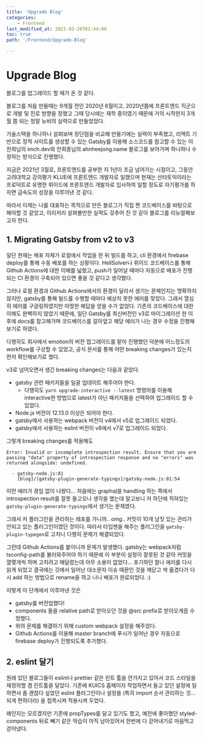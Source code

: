 ```yaml
---
title: 'Upgrade Blog'
categories:
    - Frontend
last_modified_at: 2021-03-28T01:44:00
toc: true
path: '/Frontend/Upgrade-Blog'

---
```


# Upgrade Blog

블로그를 업그레이드 할 때가 온 것 같다.

블로그를 처음 만들때는 9개월 전인 2020년 6월이고, 2020년쯤에 프론트엔드 직군으로 개발 및 진로 방향을 정했고 그때 당시에는 재학 중이였기 때문에 거의 시작한지 3개월 쯤 되는 정말 뉴비의 실력으로 만들었었다.

기술스택을 하나하나 살펴보며 장단점을 비교해 만들기에는 실력이 부족했고, 리액트 기반으로 정적 사이트를 생성할 수 있는 Gatsby를 이용해 소스코드를 참고할 수 있는 이찬희님의 imch.dev와 안희종님의 ahnheejong.name 블로그를 보아가며 하나하나 수정하는 방식으로 진행했다.

지금은 2021년 3월로, 프론트엔드를 공부한 지 1년이 조금 넘어가는 시점이고, 그동안 고려대학교 강의평가 KLUE에 프론트엔드 개발자로 일했으며 현재는 산타토익이라는 프로덕트로 유명한 뤼이드에 프론트엔드 개발자로 입사하여 일할 정도로 자기평가를 하자면 급속도의 성장을 이루어낸 것 같다.

따라서 이제는 나를 대표하는 목적으로 만든 블로그가 직접 짠 코드베이스를 바탕으로 해야할 것 같았고, 이리저리 살펴볼만한 실력도 갖추어 진 것 같아 블로그를 리뉴얼해보고자 한다.

## 1. Migrating Gatsby from v2 to v3

일단 현재는 배포 자체가 로컬에서 작업을 한 뒤 빌드를 하고, cli 환경에서 firebase deploy를 통해 수동 배포를 하는 상황이다. HellSolver나 뤼이드 코드베이스를 통해 Github Actions에 대한 이해를 넓혔고, push가 일어날 때마다 자동으로 배포가 진행되는 CI 환경이 구축되어 있으면 좋을 것 같다고 생각했다.

그러나 로컬 환경과 Github Actions에서의 환경이 달라서 생기는 문제인지는 명확하지 않지만, gatsby를 통해 빌드를 수행할 때마다 예상치 못한 에러를 맞았다. 그래서 열심히 에러를 구글링하였지만 마땅한 해답을 얻을 수가 없었다. 기존의 코드베이스에 대한 이해도 완벽하지 않았기 때문에, 일단 Gatsby를 최신버전인 v3로 마이그레이션 한 이후에 docs를 참고해가며 코드베이스를 갈아엎고 해당 에러가 나는 경우 수정을 진행해보기로 하였다.

다행히도 회사에서 emotion의 버전 업그레이드를 맡아 진행했던 덕분에 어느정도의 workflow를 구상할 수 있었고, 공식 문서를 통해 어떤 breaking changes가 있는지 먼저 확인해보기로 했다.

v3로 넘어오면서 생긴 breaking changes는 다음과 같았다.

- gatsby 관련 패키지들을 일괄 업데이트 해주어야 한다.
  - 다행히도 ```yarn upgrade-interactive --latest``` 명령어를 이용해 interactive한 방법으로 latest가 아닌 패키지들을 선택하여 업그레이드 할 수 있었다.
- Node.js 버전이 12.13.0 이상은 되어야 한다.
- gatsby에서 사용하는 webpack 버전이 v4에서 v5로 업그레이드 되었다.
- gatsby에서 사용하는 eslint 버전이 v6에서 v7로 업그레이드 되었다.

그렇게 breaking changes를 적용해도 

```shell
Error: Invalid or incomplete introspection result. Ensure that you are passing "data" property of introspection response and no "errors" was returned alongside: undefined.

  - gatsby-node.js:81 
    [blog]/[gatsby-plugin-generate-typings]/gatsby-node.js:81:54
```

이런 에러가 끊임 없이 나왔다... 처음에는 graphql을 handling 하는 쪽에서 introspection result를 잘못 들고오나 생각을 했는데 알고보니 저 하단에 적혀있는 ```gatsby-plugin-generate-typings```에서 생기는 문제였다.

그래서 저 플러그인을 관리하는 레포를 가니까.. omg.. 커밋이 10개 남짓 있는 관리가 안되고 있는 플러그인이였던 것이다. 따라서 타입젠을 해주는 플러그인을 ```gatsby-plugin-typegen```로 고치니 다행히 문제가 해결되었다.

그런데 Github Actions를 붙이니까 문제가 발생했다. gatsby는 webpack처럼 tsconfig-path를 불러와주어야 하기 때문에 이 부분이 설정이 잘못된 것 같아 커밋을 열몇개씩 하며 고치려고 매달렸는데 아무 소용이 없었다... 포기하던 찰나 에러를 다시 읽게 되었고 결국에는 깃에서 일어난 대소문자 이슈 때문인 것을 깨닫고 싹 옮겼다가 다시 add 하는 방법으로 rename을 하고 나니 배포가 완료되었다. :)

이렇게 이 단계에서 이루어낸 것은

- gatsby를 버전업했다!
- components 들을 relative path로 받아오던 것을 @src prefix로 받아오게끔 수정했다.
- 위의 문제를 해결하기 위해 custom webpack 설정을 해주었다.
- Github Actions를 이용해 master branch에 푸시가 일어난 경우 자동으로 firebase deploy가 진행되도록 추가했다.

## 2. eslint 달기

원래 있던 블로그들이 eslint나 prettier 같은 린트 툴을 안가지고 있어서 코드 스타일을 재정의할 겸 린트툴을 달았다. 기존에 KUICS 홈페이지 작업하면서 들고 있던 설정에 일하면서 좀 괜찮다 싶었던 eslint 플러그인이나 설정들 (특히 import 순서 관리하는 것... 되게 편하더라) 을 접목시켜 적용시켜 두었다. 

왜인지는 모르겠지만 기존에 propTypes를 달고 있기도 했고, 예전에 좋아했던 styled-components 뒤로 빼기 같은 악습이 아직 남아있어서 한번에 다 걷어내기로 마음먹고 걷어냈다.

